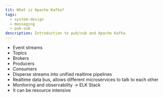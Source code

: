 ```yaml
---
tit: What is Apache Kafka?
tags:
  - system-design
  - messaging
  - pub-sub
description: Introduction to pub/sub and Apache Kafka
---
```

- Event streams
- Topics
- Brokers
- Producers
- Consumers
- Disperse streams into unified realtime pipelines
- Realtime data bus, allows different microservices to talk to each other
- Monitoring and observability -> ELK Stack
- It can be resource intensive